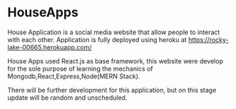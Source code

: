 # HouseApps
House Application is a social media website that allow people to interact with each other.
Application is fully deployed using heroku at https://rocky-lake-00665.herokuapp.com/

House Apps used React.js as base framework, this website were develop for the sole purpose of learning the mechanics of Mongodb,React,Express,Node(MERN Stack).

There will be further development for this application, but on this stage update will be random and unscheduled.
